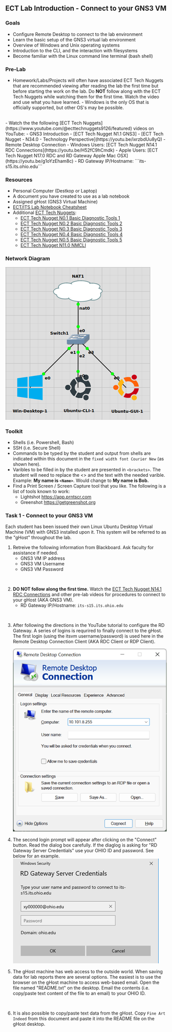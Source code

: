 ## ECT Lab Introduction - Connect to your GNS3 VM

### Goals
-   Configure Remote Desktop to connect to the lab environment
-   Learn the basic setup of the GNS3 virtual lab environment
-   Overview of Windows and Unix operating systems
-   Introduction to the CLI, and the interaction with filesystems
-   Become familiar with the Linux command line terminal (bash shell)

### Pre-Lab
- Homework/Labs/Projects will often have associated ECT Tech Nuggets that are recommended viewing after reading the lab the first time but before starting the work on the lab.  Do **NOT** follow along with the ECT Tech Nuggets while watching them for the first time. Watch the video and use what you have learned. - Windows is the only OS that is officially supported, but other OS's may be possible. 
<br>
- Watch the the following [ECT Tech Nuggets](https://www.youtube.com/@ecttechnuggets9126/featured) videos on YouTube:
    - GNS3 Introduction - [ECT Tech Nugget N1.1 GNS3]
    - [ECT Tech Nugget - N34.0 - Technology Perspective](https://youtu.be/ixrzbdUu8yQ)
    - Remote Desktop Connection
        - Windows Users: [ECT Tech Nugget N14.1 RDC Connections](https://youtu.be/H52fC9hCmdk)
        - Apple Users: [ECT Tech Nugget N17.0 RDC and RD Gateway Apple Mac OSX](https://youtu.be/g1oYzEham8c)
        - RD Gateway IP/Hostname: ```its-s15.its.ohio.edu```

### Resources

- Personal Computer (Destkop or Laptop)
- A document you have created to use as a lab notebook
- Assigned gHost (GNS3 Virtual Machine)
- [ECT/ITS Lab Notebook Cheatsheet](https://github.com/OHIO-ECT/Lab-Notebook-Cheat-Sheet)
- Additional [ECT Tech Nuggets](https://www.youtube.com/@ecttechnuggets9126/featured):
  - [ECT Tech Nugget N0.1 Basic Diagnostic Tools 1](https://youtu.be/_pRXauSnU6U)
  - [ECT Tech Nugget N0.2 Basic Diagnostic Tools 2](https://youtu.be/hWeJlNVaUbU)
  - [ECT Tech Nugget N0.3 Basic Diagnostic Tools 3](https://youtu.be/PMk53TngTio)
  - [ECT Tech Nugget N0.4 Basic Diagnostic Tools 4](https://youtu.be/gD-Tk1Bk7x0)
  - [ECT Tech Nugget N0.5 Basic Diagnostic Tools 5](https://youtu.be/QTIbS9wyfag)
  - [ECT Tech Nugget N11.0 NMCLI](https://youtu.be/43F51qVz9Ds)

### Network Diagram

![](./images/lab1-pic2-1.png)

### Toolkit

-   Shells (i.e. Powershell, Bash)
-   SSH (i.e. Secure Shell)
-   Commands to be typed by the student and output from shells are indicated within this document in the ``fixed width font Courier New`` (as shown here).
-   Varibles to be filled in by the student are presented in ``<brackets>``. The student will need to replace the <> and the text with the needed varible. Example: **My name is ``<Name>``**. Would change to **My name is Bob.**
-   Find a Print Screen / Screen Capture tool that you like. The following is a list of tools known to work:
    -   Lightshot <https://app.prntscr.com>
    -   Greenshot <https://getgreenshot.org>

### Task 1 - Connect to your GNS3 VM

Each student has been issued their own Linux Ubuntu Desktop Virtual Machine (VM) with GNS3 installed upon it.  This system will be referred to as the "gHost" throughout the lab. 

1.  Retreive the following information from Blackboard. Ask faculty for assistance if needed.
    -   GNS3 VM IP address
    -   GNS3 VM Username
    -   GNS3 VM Password
<br>

2. **DO NOT follow along the first time.** Watch the [ECT Tech Nugget N14.1 RDC Connections](https://youtu.be/H52fC9hCmdk) and other pre-lab videos for procedures to connect to your gHost (AKA GNS3 VM).
    -   RD Gateway IP/Hostname: `its-s15.its.ohio.edu`
<br>

3. After following the directions in the YouTube tutorial to configure the RD Gateway. A series of logins is requrired to finally connect to the gHost. The first login (using the itsvm username/password) is used here in the Remote Desktop Connection Client (AKA RDC Client or RDP Client). 

    ![](./images/RDC-Login-1.png)

4. The second login prompt will appear after clicking on the "Connect" button. Read the dialog box carefully. If the diaglog is asking for "RD Gateway Server Credentials" use your OHIO ID and password. See below for an example.
![](./images/RDC-Login-2.png)

5.  The gHost machine has web access to the outside world. When saving data for lab reports there are several options. The easiest is to use the browser on the gHost machine to access web-based email. Open the file named "README.txt" on the desktop. Email the contents (i.e. copy/paste text content of the file to an email) to your OHIO ID.
<br>

6.  It is also possible to copy/paste text data from the gHost. Copy ``Fine Art Indeed`` from this document and paste it into the README file on the gHost desktop.